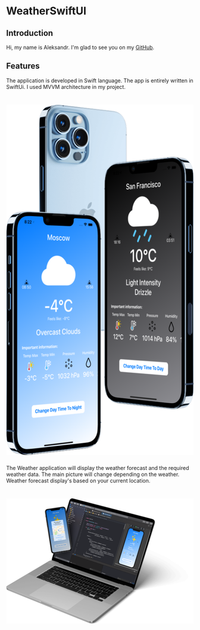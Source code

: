 # WeatherSwiftUI

## Introduction

Hi, my name is Aleksandr. I'm glad to see you on my [GitHub](https://github.com/AleksandrBasov?tab=repositories).

## Features

The application is developed in Swift language. The app is entirely written in SwiftUi. I used MVVM architecture in my project.

<h1 align="center">
<img src="Images/Weather1.png" alt="icon">
</h1>

The Weather application will display the weather forecast and the required weather data. The main picture will change depending on the weather. Weather forecast display's based on your current location.

<h1 align="center">
<img src="Images/Weather2.png" alt="icon">
</h1>
